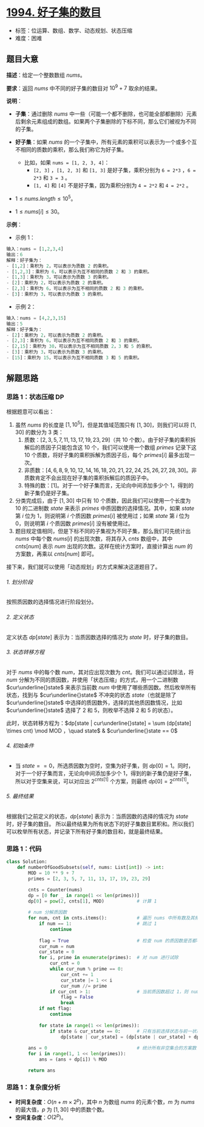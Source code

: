 # [1994. 好子集的数目](https://leetcode.cn/problems/the-number-of-good-subsets/)

- 标签：位运算、数组、数学、动态规划、状态压缩
- 难度：困难

## 题目大意

**描述**：给定一个整数数组 $nums$。

**要求**：返回 $nums$ 中不同的好子集的数目对 $10^9 + 7$ 取余的结果。

**说明**：

- **子集**：通过删除 $nums$ 中一些（可能一个都不删除，也可能全部都删除）元素后剩余元素组成的数组。如果两个子集删除的下标不同，那么它们被视为不同的子集。
  
- **好子集**：如果 $nums$ 的一个子集中，所有元素的乘积可以表示为一个或多个互不相同的质数的乘积，那么我们称它为好子集。
  - 比如，如果 `nums = [1, 2, 3, 4]`：
    - `[2, 3]` ，`[1, 2, 3]` 和 `[1, 3]` 是好子集，乘积分别为 `6 = 2*3` ，`6 = 2*3` 和 `3 = 3` 。
    - `[1, 4]` 和 `[4]` 不是好子集，因为乘积分别为 `4 = 2*2` 和 `4 = 2*2` 。

- $1 \le nums.length \le 10^5$。
- $1 \le nums[i] \le 30$。

**示例**：

- 示例 1：

```python
输入：nums = [1,2,3,4]
输出：6
解释：好子集为：
- [1,2]：乘积为 2，可以表示为质数 2 的乘积。
- [1,2,3]：乘积为 6，可以表示为互不相同的质数 2 和 3 的乘积。
- [1,3]：乘积为 3，可以表示为质数 3 的乘积。
- [2]：乘积为 2，可以表示为质数 2 的乘积。
- [2,3]：乘积为 6，可以表示为互不相同的质数 2 和 3 的乘积。
- [3]：乘积为 3，可以表示为质数 3 的乘积。
```

- 示例 2：

```python
输入：nums = [4,2,3,15]
输出：5
解释：好子集为：
- [2]：乘积为 2，可以表示为质数 2 的乘积。
- [2,3]：乘积为 6，可以表示为互不相同质数 2 和 3 的乘积。
- [2,15]：乘积为 30，可以表示为互不相同质数 2，3 和 5 的乘积。
- [3]：乘积为 3，可以表示为质数 3 的乘积。
- [15]：乘积为 15，可以表示为互不相同质数 3 和 5 的乘积。
```

## 解题思路

### 思路 1：状态压缩 DP

根据题意可以看出：

1. 虽然 $nums$ 的长度是 $[1, 10^5]$，但是其值域范围只有 $[1, 30]$，则我们可以将 $[1, 30]$ 的数分为 $3$ 类：
   1. 质数：$[2, 3, 5, 7, 11, 13, 17, 19, 23, 29]$（共 $10$ 个数）。由于好子集的乘积拆解后的质因子只能包含这 $10$ 个，我们可以使用一个数组 $primes$ 记录下这 $10$ 个质数，将好子集的乘积拆解为质因子后，每个 $primes[i]$ 最多出现一次。
   2. 非质数：$[4, 6, 8, 9, 10, 12, 14, 16, 18, 20, 21, 22, 24, 25, 26, 27, 28, 30]$。非质数肯定不会出现在好子集的乘积拆解后的质因子中。
   3. 特殊的数：$[1]$。对于一个好子集而言，无论向中间添加多少个 $1$，得到的新子集仍是好子集。
2. 分类完成后，由于 $[1, 30]$ 中只有 $10$ 个质数，因此我们可以使用一个长度为 $10$ 的二进制数  $state$ 来表示 $primes$ 中质因数的选择情况。其中，如果 $state$ 第 $i$ 位为 $1$，则说明第 $i$ 个质因数 $primes[i]$ 被使用过；如果 $state$ 第 $i$ 位为 $0$，则说明第 $i$ 个质因数 $primes[i]$ 没有被使用过。
3. 题目规定值相同，但是下标不同的子集视为不同子集，那么我们可先统计出 $nums$ 中每个数 $nums[i]$ 的出现次数，将其存入 $cnts$ 数组中，其中 $cnts[num]$ 表示 $num$ 出现的次数。这样在统计方案时，直接计算出 $num$ 的方案数，再乘以 $cnts[num]$ 即可。

接下来，我们就可以使用「动态规划」的方式来解决这道题目了。

###### 1. 划分阶段

按照质因数的选择情况进行阶段划分。

###### 2. 定义状态

定义状态 $dp[state]$ 表示为：当质因数选择的情况为 $state$ 时，好子集的数目。

###### 3. 状态转移方程

对于 $nums$ 中的每个数 $num$，其对应出现次数为 $cnt$。我们可以通过试除法，将 $num$ 分解为不同的质因数，并使用「状态压缩」的方式，用一个二进制数 $cur\underline{}state$ 来表示当前数 $num$ 中使用了哪些质因数。然后枚举所有状态，找到与 $cur\underline{}state$ 不冲突的状态 $state$（也就是除了 $cur\underline{}state$ 中选择的质因数外，选择的其他质因数情况，比如 $cur\underline{}state$ 选择了 $2$ 和 $5$，则枚举不选择 $2$ 和 $5$ 的状态）。

此时，状态转移方程为：$dp[state | cur\underline{}state] = \sum (dp[state] \times cnt) \mod MOD ，\quad state$ & $cur\underline{}state == 0$

###### 4. 初始条件

- 当 $state == 0$，所选质因数为空时，空集为好子集，则 $dp[0] = 1$。同时，对于一个好子集而言，无论向中间添加多少个 $1$，得到的新子集仍是好子集，所以对于空集来说，可以对应出 $2^{cnts[1]}$ 个方案，则最终 $dp[0] = 2^{cnts[1]}$。

###### 5. 最终结果

根据我们之前定义的状态，$dp[state]$ 表示为：当质因数的选择的情况为 $state$ 时，好子集的数目。 所以最终结果为所有状态下的好子集数目累积和。所以我们可以枚举所有状态，并记录下所有好子集的数目和，就是最终结果。

### 思路 1：代码

```python
class Solution:
    def numberOfGoodSubsets(self, nums: List[int]) -> int:
        MOD = 10 ** 9 + 7
        primes = [2, 3, 5, 7, 11, 13, 17, 19, 23, 29]

        cnts = Counter(nums)
        dp = [0 for _ in range(1 << len(primes))]
        dp[0] = pow(2, cnts[1], MOD)            # 计算 1
		
        # num 分解质因数
        for num, cnt in cnts.items():           # 遍历 nums 中所有数及其频数
            if num == 1:                        # 跳过 1
                continue
                
            flag = True                         # 检查 num 的质因数是否都不超过 1
            cur_num = num                       
            cur_state = 0
            for i, prime in enumerate(primes):  # 对 num 进行试除
                cur_cnt = 0
                while cur_num % prime == 0:
                    cur_cnt += 1
                    cur_state |= 1 << i
                    cur_num //= prime
                if cur_cnt > 1:                 # 当前质因数超过 1，则 num 不能添加到子集中，跳过
                    flag = False
                    break
            if not flag:
                continue
            
            for state in range(1 << len(primes)):
                if state & cur_state == 0:      # 只有当前选择状态与前一状态不冲突时，才能进行动态转移
                    dp[state | cur_state] = (dp[state | cur_state] + dp[state] * cnt) % MOD
            
        ans = 0                                 # 统计所有非空集合的方案数
        for i in range(1, 1 << len(primes)):
            ans = (ans + dp[i]) % MOD

        return ans
```

### 思路 1：复杂度分析

- **时间复杂度**：$O(n + m \times 2^p)$，其中 $n$ 为数组 $nums$ 的元素个数，$m$ 为 $nums$ 的最大值，$p$ 为 $[1, 30]$ 中的质数个数。
- **空间复杂度**：$O(2^p)$。
